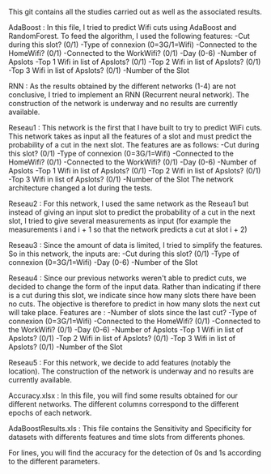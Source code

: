 This git contains all the studies carried out as well as the associated results.

AdaBoost : 
In this file, I tried to predict Wifi cuts using AdaBoost and RandomForest.
To feed the algorithm, I used the following features:
-Cut during this slot? (0/1)
-Type of connexion (0=3G/1=Wifi)
-Connected to the HomeWifi? (0/1)
-Connected to the WorkWifi? (0/1)
-Day (0-6)
-Number of Apslots
-Top 1 Wifi in list of Apslots? (0/1)
-Top 2 Wifi in list of Apslots? (0/1)
-Top 3 Wifi in list of Apslots? (0/1)
-Number of the Slot

RNN : 
As the results obtained by the different networks (1-4) are not conclusive, I tried to implement an RNN (Recurrent neural network).
The construction of the network is underway and no results are currently available.

Reseau1 : 
This network is the first that I have built to try to predict WiFi cuts.
This network takes as input all the features of a slot and must predict the probability of a cut in the next slot.
The features are as follows:
-Cut during this slot? (0/1)
-Type of connexion (0=3G/1=Wifi)
-Connected to the HomeWifi? (0/1)
-Connected to the WorkWifi? (0/1)
-Day (0-6)
-Number of Apslots
-Top 1 Wifi in list of Apslots? (0/1)
-Top 2 Wifi in list of Apslots? (0/1)
-Top 3 Wifi in list of Apslots? (0/1)
-Number of the Slot
The network architecture changed a lot during the tests.

Reseau2 : 
For this network, I used the same network as the Reseau1 but instead of giving an input slot to predict the probability of a cut in the next slot, I tried to give several measurements as input (for example the measurements i and i + 1 so that the network predicts a cut at slot i + 2)

Reseau3 :
Since the amount of data is limited, I tried to simplify the features. So in this network, the inputs are:
-Cut during this slot? (0/1)
-Type of connexion (0=3G/1=Wifi)
-Day (0-6)
-Number of the Slot

Reseau4 : 
Since our previous networks weren't able to predict cuts, we decided to change the form of the input data. Rather than indicating if there is a cut during this slot, we indicate since how many slots there have been no cuts. The objective is therefore to predict in how many slots the next cut will take place.
Features are : 
-Number of slots since the last cut?
-Type of connexion (0=3G/1=Wifi)
-Connected to the HomeWifi? (0/1)
-Connected to the WorkWifi? (0/1)
-Day (0-6)
-Number of Apslots
-Top 1 Wifi in list of Apslots? (0/1)
-Top 2 Wifi in list of Apslots? (0/1)
-Top 3 Wifi in list of Apslots? (0/1)
-Number of the Slot

Reseau5 : 
For this network, we decide to add features (notably the location).
The construction of the network is underway and no results are currently available.

Accuracy.xlsx : 
In this file, you will find some results obtained for our different networks.
The different columns correspond to the different epochs of each network.

AdaBoostResults.xls : 
This file contains the Sensitivity and Specificity for datasets with differents features and time slots from differents phones.

For lines, you will find the accuracy for the detection of 0s and 1s according to the different parameters.